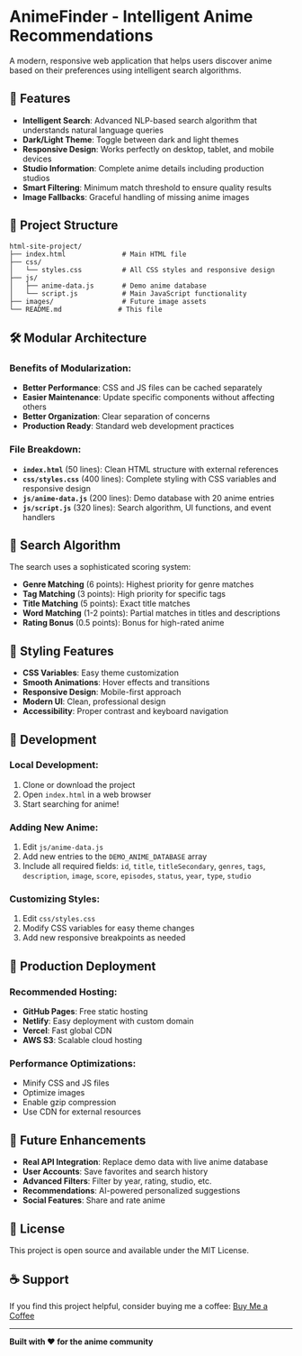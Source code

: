 # AnimeFinder - Intelligent Anime Recommendations

A modern, responsive web application that helps users discover anime based on their preferences using intelligent search algorithms.

## 🚀 Features

- **Intelligent Search**: Advanced NLP-based search algorithm that understands natural language queries
- **Dark/Light Theme**: Toggle between dark and light themes
- **Responsive Design**: Works perfectly on desktop, tablet, and mobile devices
- **Studio Information**: Complete anime details including production studios
- **Smart Filtering**: Minimum match threshold to ensure quality results
- **Image Fallbacks**: Graceful handling of missing anime images

## 📁 Project Structure

```
html-site-project/
├── index.html              # Main HTML file
├── css/
│   └── styles.css          # All CSS styles and responsive design
├── js/
│   ├── anime-data.js       # Demo anime database
│   └── script.js           # Main JavaScript functionality
├── images/                 # Future image assets
└── README.md              # This file
```

## 🛠️ Modular Architecture

### Benefits of Modularization:
- **Better Performance**: CSS and JS files can be cached separately
- **Easier Maintenance**: Update specific components without affecting others
- **Better Organization**: Clear separation of concerns
- **Production Ready**: Standard web development practices

### File Breakdown:
- **`index.html`** (50 lines): Clean HTML structure with external references
- **`css/styles.css`** (400 lines): Complete styling with CSS variables and responsive design
- **`js/anime-data.js`** (200 lines): Demo database with 20 anime entries
- **`js/script.js`** (320 lines): Search algorithm, UI functions, and event handlers

## 🎯 Search Algorithm

The search uses a sophisticated scoring system:
- **Genre Matching** (6 points): Highest priority for genre matches
- **Tag Matching** (3 points): High priority for specific tags
- **Title Matching** (5 points): Exact title matches
- **Word Matching** (1-2 points): Partial matches in titles and descriptions
- **Rating Bonus** (0.5 points): Bonus for high-rated anime

## 🎨 Styling Features

- **CSS Variables**: Easy theme customization
- **Smooth Animations**: Hover effects and transitions
- **Responsive Design**: Mobile-first approach
- **Modern UI**: Clean, professional design
- **Accessibility**: Proper contrast and keyboard navigation

## 🔧 Development

### Local Development:
1. Clone or download the project
2. Open `index.html` in a web browser
3. Start searching for anime!

### Adding New Anime:
1. Edit `js/anime-data.js`
2. Add new entries to the `DEMO_ANIME_DATABASE` array
3. Include all required fields: `id`, `title`, `titleSecondary`, `genres`, `tags`, `description`, `image`, `score`, `episodes`, `status`, `year`, `type`, `studio`

### Customizing Styles:
1. Edit `css/styles.css`
2. Modify CSS variables for easy theme changes
3. Add new responsive breakpoints as needed

## 🚀 Production Deployment

### Recommended Hosting:
- **GitHub Pages**: Free static hosting
- **Netlify**: Easy deployment with custom domain
- **Vercel**: Fast global CDN
- **AWS S3**: Scalable cloud hosting

### Performance Optimizations:
- Minify CSS and JS files
- Optimize images
- Enable gzip compression
- Use CDN for external resources

## 🔮 Future Enhancements

- **Real API Integration**: Replace demo data with live anime database
- **User Accounts**: Save favorites and search history
- **Advanced Filters**: Filter by year, rating, studio, etc.
- **Recommendations**: AI-powered personalized suggestions
- **Social Features**: Share and rate anime

## 📝 License

This project is open source and available under the MIT License.

## ☕ Support

If you find this project helpful, consider buying me a coffee:
[Buy Me a Coffee](https://buymeacoffee.com/rexcci)

---

**Built with ❤️ for the anime community**
